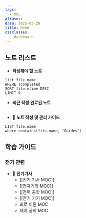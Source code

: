 ```yaml
---
tags:
  - MOC
aliases: 
date: 2025-03-20
title: Home
cssclasses:
  - dashboard
---
```


## 노트 리스트

- **작성해야 할 노트**
```dataview
list file.name
WHERE !completed
SORT file.mtime DESC
LIMIT 9
```

- **최근 작성 완료된 노트**
```dataview

```
- 📖 **노트 작성 및 관리 가이드**
```dataview
LIST file.name
where contains(file.name, "Guides")
```


## 학습 가이드

### 전기 관련

- 📖 **전기기사**
	- [[전기 기사 MOC]]
	- [[전자기학 MOC]]
	- [[전력 공학 MOC]]
	- [[전기 기기 MOC]]
	- 회로 이론 MOC
	- 제어 공학 MOC
